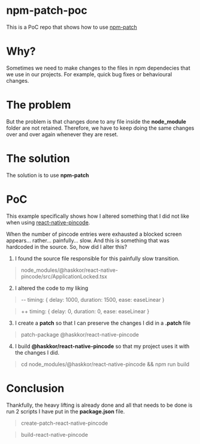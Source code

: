 # npm-patch-poc

This is a PoC repo that shows how to use [npm-patch](https://www.npmjs.com/package/patch-package)

# Why?

Sometimes we need to make changes to the files in npm dependecies that we use in our projects. For example, quick bug fixes or behavioural changes.

# The problem

But the problem is that changes done to any file inside the **node_module** folder are not retained. Therefore, we have to keep doing the same changes over and over again whenever they are reset.

# The solution

The solution is to use **npm-patch**

# PoC

This example specifically shows how I altered something that I did not like when using [react-native-pincode](https://github.com/jarden-digital/react-native-pincode).

When the number of pincode entries were exhausted a blocked screen appears... rather... painfully... slow. And this is something that was hardcoded in the source. So, how did I alter this?

1.  I found the source file responsible for this painfully slow transition.

> node_modules/@haskkor/react-native-pincode/src/ApplicationLocked.tsx

2.  I altered the code to my liking

> -- timing: { delay: 1000, duration: 1500, ease: easeLinear }

> ++ timing: { delay: 0, duration: 0, ease: easeLinear }

3. I create a **patch** so that I can preserve the changes I did in a **.patch** file

> patch-package @haskkor/react-native-pincode

4. I build **@haskkor/react-native-pincode** so that my project uses it with the changes I did.

> cd node_modules/@haskkor/react-native-pincode && npm run build

# Conclusion

Thankfully, the heavy lifting is already done and all that needs to be done is run 2 scripts I have put in the **package.json** file.

> create-patch-react-native-pincode

> build-react-native-pincode
